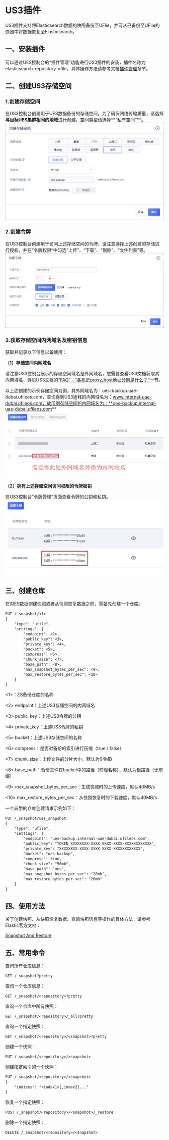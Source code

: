 # US3插件

US3插件支持将Elasticsearch数据的快照备份至UFlie，并可从已备份至UFlie的快照中将数据恢复至Elasticsearch。

## 一、安装插件

可以通过UES控制台的“插件管理”功能进行US3插件的安装，插件名称为elasticsearch-repository-ufile，具体操作方法请参考文档[插件管理](ues/plugins/manage)章节。

## 二、创建US3存储空间

### 1.创建存储空间

在US3控制台创建用于UES数据备份的存储空间，为了确保网络传输质量，请选择**与目标UES集群相同的地域**进行创建。空间类型请选择**“私有空间”**。
![](/images/plugins/us3/01-创建us3存储空间.png)

### 2.创建令牌

在US3控制台创建用于访问上述存储空间的令牌，请注意选择上述创建的存储进行授权，并在“令牌权限”中勾选“上传”、“下载”、“删除”、“文件列表”等。
![](/images/plugins/us3/02-创建us3令牌.png)

### 3.获取存储空间内网域名及密钥信息

获取并记录以下信息以备使用：

**（1）存储空间内网域名**

请注意US3控制台展示的存储空间域名是外网域名，您需要查看US3文档获取其内网域名，详见US3文档的[“FAQ” -
“各机房proxy\_host地址分别是什么？”](/ufile/faq)一节。

以上述创建的示例存储空间为例，其外网域名为：ues-backup.uae-dubai.ufileos.com，查询得到US3迪拜的内网域名为：www.internal-uae-dubai.ufileos.com，故示例存储空间的内网域名为：**ues-backup.internal-uae-dubai.ufileos.com**
![](/images/plugins/us3/03-获取存储空间域名.png)

**（2）拥有上述存储空间访问权限的令牌密钥**

在US3控制台“令牌管理”页面查看令牌的公钥和私钥。
![](/images/plugins/us3/04-获取令牌密钥.png)

## 三、创建仓库

在对ES数据创建快照或者从快照恢复数据之前，需要先创建一个仓库。

    PUT /_snapshot/<1>
    {
        "type": "ufile",
        "settings": {
            "endpoint": <2>,
            "public_key": <3>, 
            "private_key": <4>, 
            "bucket": <5>,
            "compress": <6>,
            "chunk_size": <7>,
            "base_path": <8>,
            "max_snapshot_bytes_per_sec": <9>,
            "max_restore_bytes_per_sec": <10>
        }
    }

\<1\>：ES备份仓库的名称

\<2\> endpoint：上述US3存储空间的内网域名

\<3\> public\_key：上述US3令牌的公钥

\<4\> private\_key：上述US3令牌的私钥

\<5\> bucket：上述US3存储空间的名称

\<6\> compress：是否对备份的索引进行压缩（true / false）

\<7\> chunk\_size：上传文件的分片大小，默认为64MB

\<8\> base\_path：备份文件在bucket中的路径（前缀名称），默认为根路径（无前缀）

\<9\> max\_snapshot\_bytes\_per\_sec：生成快照时的上传速度，默认40MB/s

\<10\> max\_restore\_bytes\_per\_sec：从快照恢复时的下载速度，默认40MB/s

一个典型的仓库创建请求示例如下：

    PUT /_snapshot/ues_snapshot
    {
        "type": "ufile",
        "settings": {
            "endpoint": "ues-backup.internal-uae-dubai.ufileos.com",
            "public_key": "TOKEN_XXXXXXXX-XXXX-XXXX-XXXX-XXXXXXXXXXXX", 
            "private_key": "XXXXXXXX-XXXX-XXXX-XXXX-XXXXXXXXXXXX", 
            "bucket": "ues-backup",
            "compress": true,
            "chunk_size": "50mb",
            "base_path": "ues",
            "max_snapshot_bytes_per_sec": "20mb",
            "max_restore_bytes_per_sec": "20mb"
        }
    }

## 四、使用方法

关于创建快照、从快照恢复数据、查询快照信息等操作的具体方法，请参考Elastic官方文档：

[Snapshot And
Restore](https://www.elastic.co/guide/en/elasticsearch/reference/current/modules-snapshots.html)

## 五、常用命令

查询所有仓库信息：

    GET /_snapshot?pretty

查询一个仓库信息：

    GET /_snapshot/<repository>?pretty

查询一个仓库中所有快照：

    GET /_snapshot/<repository>/_all?pretty

查询一个指定快照：

    GET /_snapshot/<repository>/<snapshot>?pretty

创建一个快照：

    PUT /_snapshot/<repository>/<snapshot>

创建指定索引的一个快照：

    PUT /_snapshot/<repository>/<snapshot>
    {
        "indices": "<index1>[,index2]..."
    }

恢复一个指定快照：

    POST /_snapshot/<repository>/<snapshot>/_restore

删除一个指定快照：

    DELETE /_snapshot/<repository>/<snapshot>